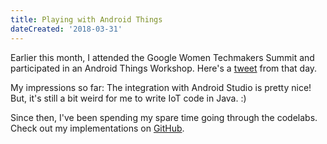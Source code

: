 ```yaml
---
title: Playing with Android Things
dateCreated: '2018-03-31'
---
```


Earlier this month, I attended the Google Women Techmakers Summit and participated in an Android Things Workshop. Here's a [tweet](https://twitter.com/esthermakestech/status/970069460261355520?ref_src=twsrc%5Etfw%7Ctwcamp%5Etweetembed%7Ctwterm%5E970069460261355520%7Ctwgr%5Ehb_0_7%7Ctwcon%5Es1_c10&ref_url=http%3A%2F%2Festhermakes.tech%2Fblog%2F2018%2F03%2F31%2Fplaying-with-android-things%2F) from that day.

My impressions so far: The integration with Android Studio is pretty nice! But, it's still a bit weird for me to write IoT code in Java. :)

Since then, I've been spending my spare time going through the codelabs. Check out my implementations on [GitHub](https://github.com/estherjk/androidthings-codelabs).